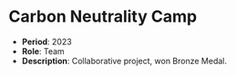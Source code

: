 # Carbon Neutrality Camp

- **Period**: 2023
- **Role**: Team
- **Description**: Collaborative project, won Bronze Medal.
